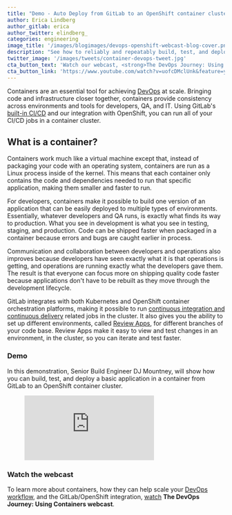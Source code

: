 ```yaml
---
title: "Demo - Auto Deploy from GitLab to an OpenShift container cluster"
author: Erica Lindberg
author_gitlab: erica
author_twitter: elindberg_
categories: engineering
image_title: '/images/blogimages/devops-openshift-webcast-blog-cover.png'
description: "See how to reliably and repeatably build, test, and deploy an application in a container from GitLab to the OpenShift container cluster."
twitter_image: '/images/tweets/container-devops-tweet.jpg'
cta_button_text: 'Watch our webcast, <strong>The DevOps Journey: Using Containers</strong> on demand!'
cta_button_link: 'https://www.youtube.com/watch?v=uofcDMclUnk&feature=youtu.be'
---
```


Containers are an essential tool for achieving [DevOps](/stages-devops-lifecycle/) at scale. Bringing code and infrastructure closer together, containers provide consistency across environments and tools for developers, QA, and IT. Using GitLab's [built-in CI/CD](/features/continuous-integration/) and our integration with OpenShift, you can run all of your CI/CD jobs in a container cluster.

<!-- more -->

## What is a container?

Containers work much like a virtual machine except that, instead of packaging your code with an operating system, containers are run as a Linux process inside of the kernel. This means that each container only contains the code and dependencies needed to run that specific application, making them smaller and faster to run.

For developers, containers make it possible to build one version of an application that can be easily deployed to multiple types of environments. Essentially, whatever developers and QA runs, is exactly what finds its way to production. What you see in development is what you see in testing, staging, and production. Code can be shipped faster when packaged in a container because errors and bugs are caught earlier in process.

Communication and collaboration between developers and operations also improves because developers have seen exactly what it is that operations is getting, and operations are running exactly what the developers gave them. The result is that everyone can focus more on shipping quality code faster because applications don't have to be rebuilt as they move through the development lifecycle.

GitLab integrates with both Kubernetes and OpenShift container orchestration platforms, making it possible to run [continuous integration and continuous delivery](/topics/ci-cd/) related jobs in the cluster. It also gives you the ability to set up different environments, called [Review Apps](/stages-devops-lifecycle/review-apps/), for different branches of your code base. Review Apps make it easy to view and test changes in an environment, in the cluster, so you can iterate and test faster.


### Demo

In this demonstration, Senior Build Engineer DJ Mountney, will show how you can build, test, and deploy a basic application in a container from GitLab to an OpenShift container cluster.

<figure class="video_container">
  <iframe src="https://www.youtube.com/embed/EwbhA53Jpp4" frameborder="0" allowfullscreen="true"> </iframe>
</figure>

### Watch the webcast

To learn more about containers, how they can help scale your [DevOps workflow](/topics/devops/), and the GitLab/OpenShift integration, [watch](https://www.youtube.com/watch?v=uofcDMclUnk&feature=youtu.be) **The DevOps Journey: Using Containers webcast**.
